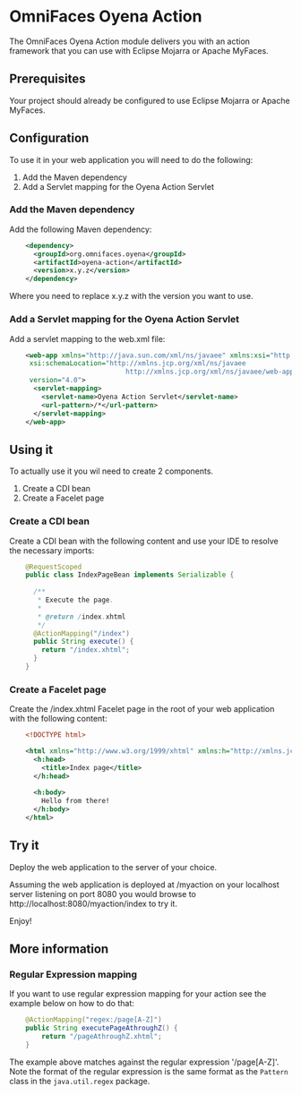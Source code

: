 
# OmniFaces Oyena Action

The OmniFaces Oyena Action module delivers you with an action framework that you
can use with Eclipse Mojarra or Apache MyFaces.

## Prerequisites

Your project should already be configured to use Eclipse Mojarra or Apache
MyFaces.

## Configuration

To use it in your web application you will need to do the following:

1. Add the Maven dependency
4. Add a Servlet mapping for the Oyena Action Servlet

### Add the Maven dependency

Add the following Maven dependency:

```xml
    <dependency>
      <groupId>org.omnifaces.oyena</groupId>
      <artifactId>oyena-action</artifactId>
      <version>x.y.z</version>
    </dependency>
```

Where you need to replace x.y.z with the version you want to use.

### Add a Servlet mapping for the Oyena Action Servlet

Add a servlet mapping to the web.xml file:

```xml
    <web-app xmlns="http://java.sun.com/xml/ns/javaee" xmlns:xsi="http://www.w3.org/2001/XMLSchema-instance"
	 xsi:schemaLocation="http://xmlns.jcp.org/xml/ns/javaee
                             http://xmlns.jcp.org/xml/ns/javaee/web-app_4_0.xsd"
	 version="4.0">
      <servlet-mapping>
        <servlet-name>Oyena Action Servlet</servlet-name>
        <url-pattern>/*</url-pattern>
      </servlet-mapping>
    </web-app>
```

## Using it

To actually use it you wil need to create 2 components.

1. Create a CDI bean
2. Create a Facelet page

### Create a CDI bean

Create a CDI bean with the following content and use your IDE to resolve the
necessary imports:

```java
    @RequestScoped
    public class IndexPageBean implements Serializable {
 
      /**
       * Execute the page.
       * 
       * @return /index.xhtml
       */
      @ActionMapping("/index")
      public String execute() {
        return "/index.xhtml";
      }
    }
```

### Create a Facelet page

Create the /index.xhtml Facelet page in the root of your web application with the 
following content:

```xml
    <!DOCTYPE html>

    <html xmlns="http://www.w3.org/1999/xhtml" xmlns:h="http://xmlns.jcp.org/jsf/html">
      <h:head>
        <title>Index page</title>
      </h:head>
	    
      <h:body>
        Hello from there!
      </h:body>
    </html>
```

## Try it

Deploy the web application to the server of your choice.

Assuming the web application is deployed at /myaction on your localhost server
listening on port 8080 you would browse to http://localhost:8080/myaction/index
to try it.

Enjoy!

## More information

### Regular Expression mapping

If you want to use regular expression mapping for your action see the example
below on how to do that:

```java
    @ActionMapping("regex:/page[A-Z]")
    public String executePageAthroughZ() {
        return "/pageAthroughZ.xhtml";
    }
```

The example above matches against the regular expression '/page[A-Z]'. Note the
format of the regular expression is the same format as the `Pattern` class in the
`java.util.regex` package.
